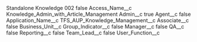 <?xml version="1.0" encoding="UTF-8"?>
<CustomMetadata xmlns="http://soap.sforce.com/2006/04/metadata" xmlns:xsi="http://www.w3.org/2001/XMLSchema-instance" xmlns:xsd="http://www.w3.org/2001/XMLSchema">
    <label>Standalone Knowledge 002</label>
    <protected>false</protected>
    <values>
        <field>Access_Name__c</field>
        <value xsi:type="xsd:string">Knowledge_Admin_with_Article_Management</value>
    </values>
    <values>
        <field>Admin__c</field>
        <value xsi:type="xsd:boolean">true</value>
    </values>
    <values>
        <field>Agent__c</field>
        <value xsi:type="xsd:boolean">false</value>
    </values>
    <values>
        <field>Application_Name__c</field>
        <value xsi:type="xsd:string">TFS_AUP_Knowledge_Management__c</value>
    </values>
    <values>
        <field>Associate__c</field>
        <value xsi:type="xsd:boolean">false</value>
    </values>
    <values>
        <field>Business_Unit__c</field>
        <value xsi:nil="true"/>
    </values>
    <values>
        <field>Group_Indicator__c</field>
        <value xsi:type="xsd:boolean">false</value>
    </values>
    <values>
        <field>Manager__c</field>
        <value xsi:type="xsd:boolean">false</value>
    </values>
    <values>
        <field>QA__c</field>
        <value xsi:type="xsd:boolean">false</value>
    </values>
    <values>
        <field>Reporting__c</field>
        <value xsi:type="xsd:boolean">false</value>
    </values>
    <values>
        <field>Team_Lead__c</field>
        <value xsi:type="xsd:boolean">false</value>
    </values>
    <values>
        <field>User_Function__c</field>
        <value xsi:nil="true"/>
    </values>
</CustomMetadata>
